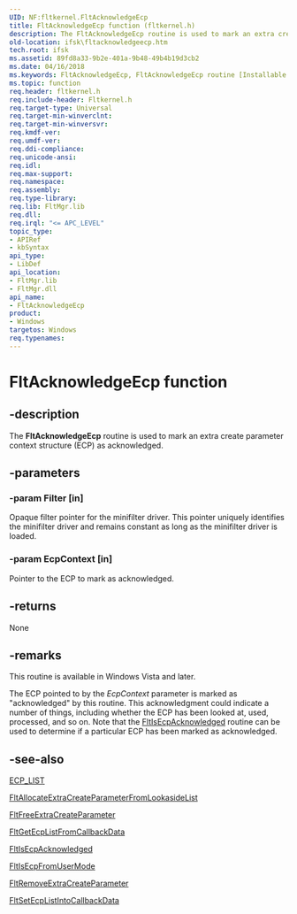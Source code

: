```yaml
---
UID: NF:fltkernel.FltAcknowledgeEcp
title: FltAcknowledgeEcp function (fltkernel.h)
description: The FltAcknowledgeEcp routine is used to mark an extra create parameter context structure (ECP) as acknowledged.
old-location: ifsk\fltacknowledgeecp.htm
tech.root: ifsk
ms.assetid: 89fd8a33-9b2e-401a-9b48-49b4b19d3cb2
ms.date: 04/16/2018
ms.keywords: FltAcknowledgeEcp, FltAcknowledgeEcp routine [Installable File System Drivers], FltApiRef_a_to_d_17c8b1d4-47d1-4871-be9d-57986967a083.xml, fltkernel/FltAcknowledgeEcp, ifsk.fltacknowledgeecp
ms.topic: function
req.header: fltkernel.h
req.include-header: Fltkernel.h
req.target-type: Universal
req.target-min-winverclnt: 
req.target-min-winversvr: 
req.kmdf-ver: 
req.umdf-ver: 
req.ddi-compliance: 
req.unicode-ansi: 
req.idl: 
req.max-support: 
req.namespace: 
req.assembly: 
req.type-library: 
req.lib: FltMgr.lib
req.dll: 
req.irql: "<= APC_LEVEL"
topic_type:
- APIRef
- kbSyntax
api_type:
- LibDef
api_location:
- FltMgr.lib
- FltMgr.dll
api_name:
- FltAcknowledgeEcp
product:
- Windows
targetos: Windows
req.typenames: 
---
```


# FltAcknowledgeEcp function


## -description


The <b>FltAcknowledgeEcp</b> routine is used to mark an extra create parameter context structure (ECP) as acknowledged.


## -parameters




### -param Filter [in]

Opaque filter pointer for the minifilter driver. This pointer uniquely identifies the minifilter driver and remains constant as long as the minifilter driver is loaded.


### -param EcpContext [in]

Pointer to the ECP to mark as acknowledged.


## -returns



None




## -remarks



This routine is available in Windows Vista and later. 

The ECP pointed to by the <i>EcpContext</i> parameter is marked as "acknowledged" by this routine.  This acknowledgment could indicate a number of things, including whether the ECP has been looked at, used, processed, and so on.  Note that the <a href="https://msdn.microsoft.com/library/windows/hardware/ff543321">FltIsEcpAcknowledged</a> routine can be used to determine if a particular ECP has been marked as acknowledged.




## -see-also




<a href="https://msdn.microsoft.com/library/windows/hardware/ff540148">ECP_LIST</a>



<a href="https://msdn.microsoft.com/library/windows/hardware/ff541734">FltAllocateExtraCreateParameterFromLookasideList</a>



<a href="https://msdn.microsoft.com/library/windows/hardware/ff542957">FltFreeExtraCreateParameter</a>



<a href="https://msdn.microsoft.com/library/windows/hardware/ff543016">FltGetEcpListFromCallbackData</a>



<a href="https://msdn.microsoft.com/library/windows/hardware/ff543321">FltIsEcpAcknowledged</a>



<a href="https://msdn.microsoft.com/library/windows/hardware/ff543325">FltIsEcpFromUserMode</a>



<a href="https://msdn.microsoft.com/library/windows/hardware/ff544339">FltRemoveExtraCreateParameter</a>



<a href="https://msdn.microsoft.com/library/windows/hardware/ff544510">FltSetEcpListIntoCallbackData</a>
 

 

